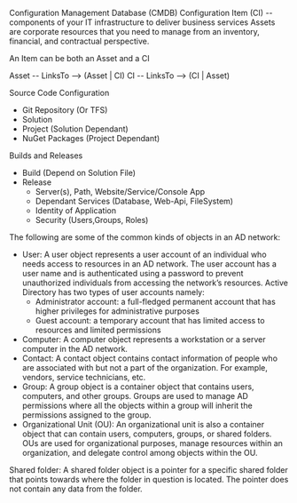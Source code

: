 ﻿Configuration Management Database (CMDB)
Configuration Item (CI) -- components of your IT infrastructure to deliver business services
Assets are corporate resources that you need to manage from an inventory, financial, and contractual perspective. 

An Item can be both an Asset and a CI

Asset -- LinksTo --> (Asset | CI)
CI -- LinksTo --> (CI | Asset)

Source Code Configuration
- Git Repository (Or TFS)
- Solution
- Project (Solution Dependant)
- NuGet Packages (Project Dependant)

Builds and Releases
- Build (Depend on Solution File)
- Release
  - Server(s), Path, Website/Service/Console App
  - Dependant Services (Database, Web-Api, FileSystem)
  - Identity of Application
  - Security (Users,Groups, Roles)


The following are some of the common kinds of objects in an AD network:

- User: A user object represents a user account of an individual who needs access to resources in an AD network. 
  The user account has a user name and is authenticated using a password to prevent unauthorized individuals from accessing the network’s resources. 
  Active Directory has two types of user accounts namely:
  - Administrator account: a full-fledged permanent account that has higher privileges for administrative purposes
  - Guest account: a temporary account that has limited access to resources and limited permissions
- Computer: A computer object represents a workstation or a server computer in the AD network.
- Contact: A contact object contains contact information of people who are associated with but not a part of the organization. For example, vendors, service technicians, etc.
- Group: A group object is a container object that contains users, computers, and other groups. Groups are used to manage AD permissions where all the objects within a group will inherit the permissions assigned to the group.
- Organizational Unit (OU): An organizational unit is also a container object that can contain users, computers, groups, or shared folders. OUs are used for organizational purposes, manage resources within an organization, and delegate control among objects within the OU.

Shared folder: A shared folder object is a pointer for a specific shared folder that points towards where the folder in question is located. The pointer does not contain any data from the folder.